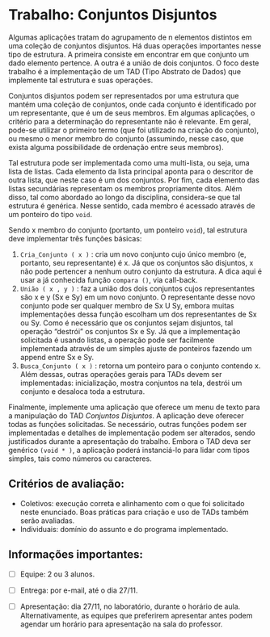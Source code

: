 # Trabalho: Conjuntos Disjuntos

Algumas aplicações tratam do agrupamento de n elementos distintos em uma coleção de conjuntos disjuntos. Há duas operações importantes nesse tipo de estrutura. A primeira consiste em encontrar em que conjunto um dado elemento pertence. A outra é a união de dois conjuntos. O foco deste trabalho é a implementação de um TAD (Tipo Abstrato de Dados) que implemente tal estrutura e suas operações.

Conjuntos disjuntos podem ser representados por uma estrutura que mantém uma coleção de conjuntos, onde cada conjunto é identificado por um representante, que é um de seus membros. Em algumas aplicações, o critério para a determinação do representante não é relevante. Em geral, pode-se utilizar o primeiro termo (que foi utilizado na criação do conjunto), ou mesmo o menor membro do conjunto
(assumindo, nesse caso, que exista alguma possibilidade de ordenação entre seus membros).

Tal estrutura pode ser implementada como uma multi-lista, ou seja, uma lista de listas. Cada elemento da lista principal aponta para o descritor de outra lista, que neste caso é um dos conjuntos. Por fim, cada elemento das listas secundárias representam os membros propriamente ditos. Além disso, tal como abordado ao longo da disciplina, considera-se que tal estrutura é genérica. Nesse sentido, cada membro é acessado através de um ponteiro do tipo ```void```.

Sendo x membro do conjunto (portanto, um ponteiro ```void```), tal estrutura deve implementar três funções básicas:
1. ```Cria_Conjunto ( x )``` : cria um novo conjunto cujo único membro (e, portanto, seu representante) é x. Já que os conjuntos são disjuntos, x não pode pertencer a nenhum outro conjunto da estrutura. A dica aqui é usar a já conhecida função ```compara ()```, via call-back.
2. ```União ( x , y )``` : faz a união dos dois conjuntos cujos representantes são x e y (Sx e Sy) em um novo conjunto. O representante desse novo conjunto pode ser qualquer membro de Sx U Sy, embora muitas implementações dessa função escolham um dos representantes de Sx ou Sy. Como é necessário que os conjuntos sejam disjuntos, tal operação “destrói” os conjuntos Sx e Sy. Já que a implementação solicitada é usando listas, a operação pode ser facilmente implementada através de um simples ajuste de ponteiros fazendo um append
entre Sx e Sy.
3. ```Busca_Conjunto ( x )``` : retorna um ponteiro para o conjunto contendo x. Além dessas, outras operações gerais para TADs devem ser implementadas: inicialização, mostra conjuntos na tela, destrói um conjunto e desaloca toda a estrutura.

Finalmente, implemente uma aplicação que oferece um menu de texto para a manipulação do TAD *Conjuntos Disjuntos*. A aplicação deve oferecer todas as funções solicitadas. Se necessário, outras funções podem ser implementadas e detalhes de implementação podem ser alterados, sendo justificados durante a apresentação do trabalho. Embora o TAD deva ser genérico ```(void * )```, a aplicação poderá instanciá-lo para lidar com tipos simples, tais como números ou caracteres.

## Critérios de avaliação:
* Coletivos: execução correta e alinhamento com o que foi solicitado neste enunciado. Boas práticas para criação e uso de TADs também serão avaliadas.
* Individuais: domínio do assunto e do programa implementado.

## Informações importantes:
* [ ] Equipe: 2 ou 3 alunos.

* [ ] Entrega: por e-mail, até o dia 27/11.

* [ ] Apresentação: dia 27/11, no laboratório, durante o horário de aula. Alternativamente, as equipes que preferirem apresentar antes podem agendar um horário para apresentação na sala do professor.
